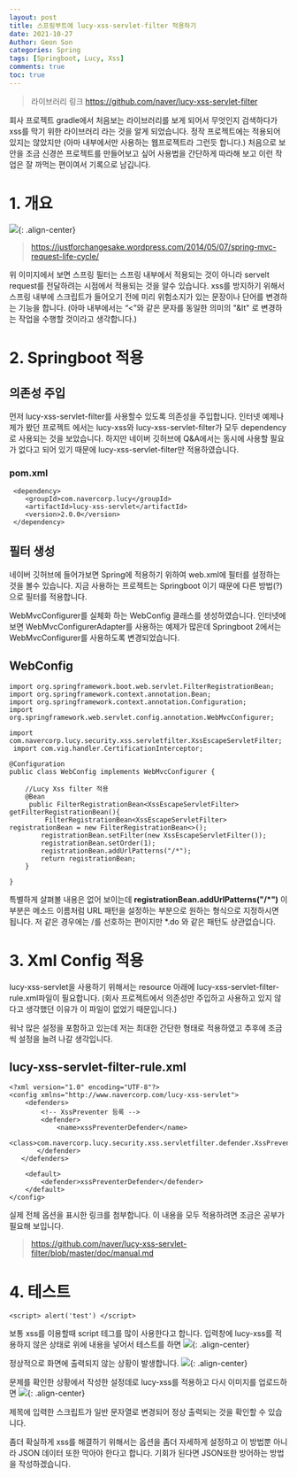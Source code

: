 ```yaml
---
layout: post
title: 스프링부트에 lucy-xss-servlet-filter 적용하기
date: 2021-10-27
Author: Geon Son
categories: Spring
tags: [Springboot, Lucy, Xss]
comments: true
toc: true
---
```


>라이브러리 링크
>https://github.com/naver/lucy-xss-servlet-filter

회사 프로젝트 gradle에서 처음보는 라이브러리를 보게 되어서 무엇인지 검색하다가 xss를 막기 위한 라이브러리 라는 것을 알게 되었습니다. 정작 프로젝트에는 적용되어 있지는 않았지만 (아마 내부에서만 사용하는 웹프로젝트라 그런듯 합니다.) 처음으로 보안을 조금 신경쓴 프로젝트를 만들어보고 싶어 사용법을 간단하게 따라해 보고 이런 작업은 잘 까먹는 편이여서 기록으로 남깁니다.

# 1. 개요

 ![](/assets/images/spring/lifecycle_dfegj4_1.jpg){: .align-center}

> https://justforchangesake.wordpress.com/2014/05/07/spring-mvc-request-life-cycle/

위 이미지에서 보면 스프링 필터는 스프링 내부에서 적용되는 것이 아니라 servelt request를 전달하려는 시점에서 적용되는 것을 알수 있습니다. xss를 방지하기 위해서 스프링 내부에 스크립트가 들어오기 전에 미리 위험소지가 있는 문장이나 단어를 변경하는 기능을 합니다. (아마 내부에서는  “<”와 같은 문자를 동일한 의미의 "&lt" 로 변경하는 작업을 수행할 것이라고 생각합니다.)

# 2. Springboot 적용

## 의존성 주입
먼저 lucy-xss-servlet-filter를 사용할수 있도록 의존성을 주입합니다. 인터넷 예제나 제가 봤던 프로젝트 에서는 lucy-xss와 lucy-xss-servlet-filter가 모두 dependency로 사용되는 것을 보았습니다. 하지만 네이버 깃허브에 Q&A에서는 동시에 사용할 필요가 없다고 되어 있기 때문에 lucy-xss-servlet-filter만 적용하였습니다.

### pom.xml
```
 <dependency>
 	<groupId>com.navercorp.lucy</groupId>
 	<artifactId>lucy-xss-servlet</artifactId>
 	<version>2.0.0</version>
 </dependency>
```

## 필터 생성
네이버 깃허브에 들어가보면 Spring에 적용하기 위하여 web.xml에 필터를 설정하는 것을 볼수 있습니다.
지금 사용하는 프로젝트는 Springboot 이기 때문에 다른 방법(?)으로 필터를 적용합니다.

WebMvcConfigurer를 실체화 하는 WebConfig 클래스를 생성하였습니다. 인터넷에 보면 WebMvcConfigurerAdapter를 사용하는 예제가 많은데 Springboot 2에서는 WebMvcConfigurer를 사용하도록 변경되었습니다.

## WebConfig
```
import org.springframework.boot.web.servlet.FilterRegistrationBean;
import org.springframework.context.annotation.Bean;
import org.springframework.context.annotation.Configuration;
import org.springframework.web.servlet.config.annotation.WebMvcConfigurer;

import com.navercorp.lucy.security.xss.servletfilter.XssEscapeServletFilter;
 import com.vig.handler.CertificationInterceptor;

@Configuration
public class WebConfig implements WebMvcConfigurer {

    //Lucy Xss filter 적용
    @Bean
     public FilterRegistrationBean<XssEscapeServletFilter> getFilterRegistrationBean(){
         FilterRegistrationBean<XssEscapeServletFilter> registrationBean = new FilterRegistrationBean<>();
        registrationBean.setFilter(new XssEscapeServletFilter());
        registrationBean.setOrder(1);
        registrationBean.addUrlPatterns("/*");
        return registrationBean;
    }

}
```

특별하게 살펴볼 내용은 없어 보이는데 **registrationBean.addUrlPatterns("/*")** 이부분은 메소드 이름처럼 URL 패턴을 설정하는 부분으로 원하는 형식으로 지정하시면 됩니다. 저 같은 경우에는 /를 선호하는 편이지만 *.do 와 같은 패턴도 상관없습니다.

# 3. Xml Config 적용
lucy-xss-servlet을 사용하기 위해서는 resource 아래에 lucy-xss-servlet-filter-rule.xml파일이 필요합니다. (회사 프로젝트에서 의존성만 주입하고 사용하고 있지 않다고 생각했던 이유가 이 파일이 없었기 때문입니다.)

워낙 많은 설정을 포함하고 있는데 저는 최대한 간단한 형태로 적용하였고 추후에 조금씩 설정을 늘려 나갈 생각입니다.

## lucy-xss-servlet-filter-rule.xml
```
<?xml version="1.0" encoding="UTF-8"?>
<config xmlns="http://www.navercorp.com/lucy-xss-servlet">
    <defenders>
        <!-- XssPreventer 등록 -->
        <defender>
            <name>xssPreventerDefender</name>
            <class>com.navercorp.lucy.security.xss.servletfilter.defender.XssPreventerDefender</class>
       </defender>
   </defenders>

    <default>
        <defender>xssPreventerDefender</defender>
    </default>
</config>
```

실제 전체 옵션을 표시한 링크를 첨부합니다. 이 내용을 모두 적용하려면 조금은 공부가 필요해 보입니다.
> https://github.com/naver/lucy-xss-servlet-filter/blob/master/doc/manual.md


# 4. 테스트

```
<script> alert('test') </script>
```
보통 xss를 이용할때 script 테그를 많이 사용한다고 합니다. 입력창에 lucy-xss를 적용하지 않은 상태로 위에 내용을 넣어서 테스트를 하면
![](/assets/images/spring/dfegj4_2.jpeg){: .align-center}

정상적으로 화면에 출력되지 않는 상황이 발생합니다.
![](/assets/images/spring/dfegj4_3.jpeg){: .align-center}


문제를 확인한 상황에서 작성한 설정데로 lucy-xss를 적용하고 다시 이미지를 업로드하면
![](/assets/images/spring/dfegj4_4.jpeg){: .align-center}

제목에 입력한 스크립트가 일반 문자열로 변경되어 정상 출력되는 것을 확인할 수 있습니다.

좀더 확실하게 xss를 해결하기 위해서는 옵션을 좀더 자세하게 설정하고 이 방법뿐 아니라 JSON 데이터 또한 막아야 한다고 합니다. 기회가 된다면 JSON또한 방어하는 방법을 작성하겠습니다.
